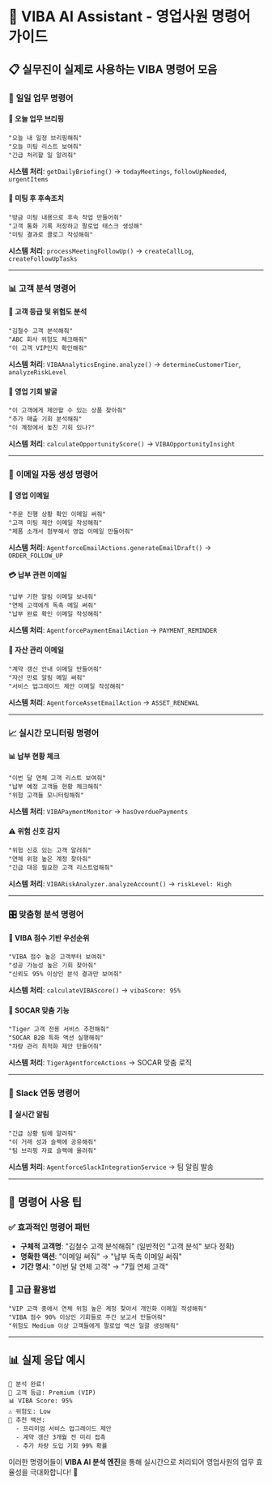 # 🤖 VIBA AI Assistant - 영업사원 명령어 가이드

## 📋 실무진이 실제로 사용하는 VIBA 명령어 모음

### 🎯 **일일 업무 명령어**

#### 📅 오늘 업무 브리핑
```
"오늘 내 일정 브리핑해줘"
"오늘 미팅 리스트 보여줘"
"긴급 처리할 일 알려줘"
```
**시스템 처리**: `getDailyBriefing()` → `todayMeetings`, `followUpNeeded`, `urgentItems`

#### 🤝 미팅 후 후속조치
```
"방금 미팅 내용으로 후속 작업 만들어줘"
"고객 통화 기록 저장하고 팔로업 태스크 생성해"
"미팅 결과로 콜로그 작성해줘"
```
**시스템 처리**: `processMeetingFollowUp()` → `createCallLog`, `createFollowUpTasks`

---

### 📊 **고객 분석 명령어**

#### 💎 고객 등급 및 위험도 분석
```
"김철수 고객 분석해줘"
"ABC 회사 위험도 체크해줘"  
"이 고객 VIP인지 확인해줘"
```
**시스템 처리**: `VIBAAnalyticsEngine.analyze()` → `determineCustomerTier`, `analyzeRiskLevel`

#### 🎯 영업 기회 발굴
```
"이 고객에게 제안할 수 있는 상품 찾아줘"
"추가 매출 기회 분석해줘"
"이 계정에서 놓친 기회 있나?"
```
**시스템 처리**: `calculateOpportunityScore()` → `VIBAOpportunityInsight`

---

### 📧 **이메일 자동 생성 명령어**

#### 💼 영업 이메일
```
"주문 진행 상황 확인 이메일 써줘"
"고객 미팅 제안 이메일 작성해줘"
"제품 소개서 첨부해서 영업 이메일 만들어줘"
```
**시스템 처리**: `AgentforceEmailActions.generateEmailDraft()` → `ORDER_FOLLOW_UP`

#### 💳 납부 관련 이메일
```
"납부 기한 알림 이메일 보내줘"
"연체 고객에게 독촉 메일 써줘"
"납부 완료 확인 이메일 작성해줘"
```
**시스템 처리**: `AgentforcePaymentEmailAction` → `PAYMENT_REMINDER`

#### 🏢 자산 관리 이메일
```
"계약 갱신 안내 이메일 만들어줘"
"자산 만료 알림 메일 써줘"
"서비스 업그레이드 제안 이메일 작성해줘"
```
**시스템 처리**: `AgentforceAssetEmailAction` → `ASSET_RENEWAL`

---

### 📈 **실시간 모니터링 명령어**

#### 📊 납부 현황 체크
```
"이번 달 연체 고객 리스트 보여줘"
"납부 예정 고객들 현황 체크해줘"
"위험 고객들 모니터링해줘"
```
**시스템 처리**: `VIBAPaymentMonitor` → `hasOverduePayments`

#### ⚠️ 위험 신호 감지
```
"위험 신호 있는 고객 알려줘"
"연체 위험 높은 계정 찾아줘"
"긴급 대응 필요한 고객 리스트업해줘"
```
**시스템 처리**: `VIBARiskAnalyzer.analyzeAccount()` → `riskLevel: High`

---

### 🎛️ **맞춤형 분석 명령어**

#### 💯 VIBA 점수 기반 우선순위
```
"VIBA 점수 높은 고객부터 보여줘"
"성공 가능성 높은 기회 찾아줘"
"신뢰도 95% 이상인 분석 결과만 보여줘"
```
**시스템 처리**: `calculateVIBAScore()` → `vibaScore: 95%`

#### 🐅 SOCAR 맞춤 기능
```
"Tiger 고객 전용 서비스 추천해줘"
"SOCAR B2B 특화 액션 실행해줘"
"차량 관리 최적화 제안 만들어줘"
```
**시스템 처리**: `TigerAgentforceActions` → SOCAR 맞춤 로직

---

### 💬 **Slack 연동 명령어**

#### 📱 실시간 알림
```
"긴급 상황 팀에 알려줘"
"이 거래 성과 슬랙에 공유해줘"
"팀 브리핑 자료 슬랙에 올려줘"
```
**시스템 처리**: `AgentforceSlackIntegrationService` → 팀 알림 발송

---

## 🎯 **명령어 사용 팁**

### ✅ **효과적인 명령어 패턴**
- **구체적 고객명**: "김철수 고객 분석해줘" (일반적인 "고객 분석" 보다 정확)
- **명확한 액션**: "이메일 써줘" → "납부 독촉 이메일 써줘"
- **기간 명시**: "이번 달 연체 고객" → "7월 연체 고객"

### 🚀 **고급 활용법**
```
"VIP 고객 중에서 연체 위험 높은 계정 찾아서 개인화 이메일 작성해줘"
"VIBA 점수 90% 이상인 기회들로 주간 보고서 만들어줘"
"위험도 Medium 이상 고객들에게 팔로업 액션 일괄 생성해줘"
```

---

## 📊 **실제 응답 예시**

```
🎉 분석 완료!
💎 고객 등급: Premium (VIP)
📊 VIBA Score: 95%
⚠️ 위험도: Low
🎯 추천 액션:
  - 프리미엄 서비스 업그레이드 제안
  - 계약 갱신 3개월 전 미리 접촉
  - 추가 차량 도입 기회 99% 확률
```

이러한 명령어들이 **VIBA AI 분석 엔진**을 통해 실시간으로 처리되어 영업사원의 업무 효율성을 극대화합니다! 🚀

